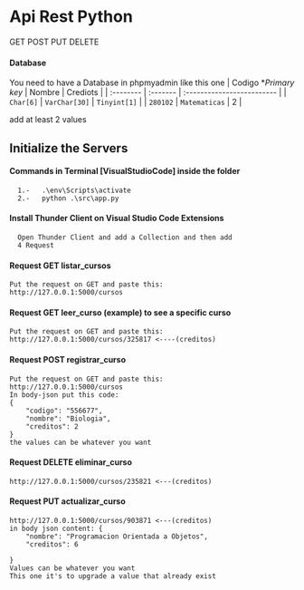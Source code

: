 
# Api Rest Python 

GET POST PUT DELETE

#### Database
You need to have a Database in phpmyadmin like this one
| Codigo **Primary key* | Nombre     | Crediots                |
| :-------- | :------- | :------------------------- |
| `Char[6]` | `VarChar[30]` | `Tinyint[1]` |
| `280102`  | `Matematicas` | 2             |

add at least 2 values
## Initialize the Servers

#### Commands in Terminal [VisualStudioCode] inside the folder

```http
  1.-   .\env\Scripts\activate   
  2.-   python .\src\app.py
```

#### Install Thunder Client on Visual Studio Code Extensions

```http
  Open Thunder Client and add a Collection and then add
  4 Request
```
#### Request GET listar_cursos
```http
Put the request on GET and paste this: 
http://127.0.0.1:5000/cursos
```

#### Request GET leer_curso (example) to see a specific curso
```http
Put the request on GET and paste this: 
http://127.0.0.1:5000/cursos/325817 <----(creditos)
```

#### Request POST registrar_curso
```http
Put the request on GET and paste this: 
http://127.0.0.1:5000/cursos
In body-json put this code:
{
    "codigo": "556677",
    "nombre": "Biologia",
    "creditos": 2
}
the values can be whatever you want
```
#### Request DELETE eliminar_curso
```http
http://127.0.0.1:5000/cursos/235821 <---(creditos)
```
#### Request PUT actualizar_curso
```http
http://127.0.0.1:5000/cursos/903871 <---(creditos)
in body json content: {
    "nombre": "Programacion Orientada a Objetos",
    "creditos": 6
    
}
Values can be whatever you want
This one it's to upgrade a value that already exist
```






